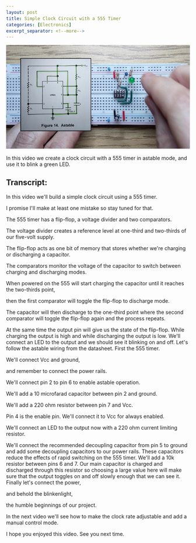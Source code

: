 ```yaml
---
layout: post
title: Simple Clock Circuit with a 555 Timer
categories: [Electronics]
excerpt_separator: <!--more-->
---
```


[![Simple Clock Circuit with a 555 Timer](/images/555.jpg)](https://youtu.be/QfnkuXDf6NE)

In this video we create a clock circuit with a 555 timer in astable mode, and use it to blink a green LED.

<!--more-->

## Transcript:

In this video we'll build a simple clock circuit using a 555 timer.

I promise I'll make at least one mistake so stay tuned for that.

The 555 timer has a flip-flop, a voltage divider and two comparators.

The voltage divider creates a reference level at one-third and two-thirds of our five-volt supply.

The flip-flop acts as one bit of memory that stores whether we're charging or discharging a capacitor.

The comparators monitor the voltage of the capacitor to switch between charging and discharging modes.

When powered on the 555 will start charging the capacitor until it reaches the two-thirds point,

then the first comparator will toggle the flip-flop to discharge mode.

The capacitor will then discharge to the one-third point where the second comparator will toggle the flip-flop again and the process repeats.

At the same time the output pin will give us the state of the flip-flop. While charging the output is high and while discharging the output is low. We'll connect an LED to the output and we should see it blinking on and off. Let's follow the astable wiring from the datasheet. First the 555 timer.

We'll connect Vcc and ground,

and remember to connect the power rails.

We'll connect pin 2 to pin 6 to enable astable operation.

We'll add a 10 microfarad capacitor between pin 2 and ground.

We'll add a 220 ohm resistor between pin 7 and Vcc.

Pin 4 is the enable pin. We'll connect it to Vcc for always enabled.

We'll connect an LED to the output now with a 220 ohm current limiting resistor.

We'll connect the recommended decoupling capacitor from pin 5 to ground and add some decoupling capacitors to our power rails. These capacitors reduce the effects of rapid switching on the 555 timer.
We'll add a 10k resistor between pins 6 and 7.
Our main capacitor is charged and discharged through this resistor so choosing a large value here will make sure that the output toggles on and off slowly enough that we can see it. Finally let's connect the power,

and behold the blinkenlight,

the humble beginnings of our project.

In the next video we'll see how to make the clock rate adjustable and add a manual control mode.

I hope you enjoyed this video. See you next time.
